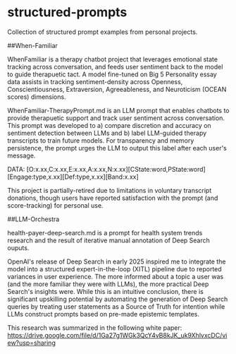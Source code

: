 # structured-prompts
Collection of structured prompt examples from personal projects.

##When-Familiar 

WhenFamiliar is a therapy chatbot project that leverages emotional state tracking across conversation, and feeds user sentiment back to the model to guide therapuetic tact. A model fine-tuned on Big 5 Personality essay data assists in tracking sentiment-density across Openness, Conscientiousness, Extraversion, Agreeableness, and Neuroticism (OCEAN scores) dimensions.

WhenFamiliar-TherapyPrompt.md is an LLM prompt that enables chatbots to provide therapuetic support and track user sentiment across conversation. This prompt was developed to a) compare discretion and accuracy on sentiment detection between LLMs and b) label LLM-guided therapy transcripts to train future models. For transparency and memory persistence, the prompt urges the LLM to output this label after each user's message. 

DATA: [O:x.xx,C:x.xx,E:x.xx,A:x.xx,N:x.xx][CState:word,PState:word][Engage:type,x.xx][Def:type,x.xx][Band:x.xx]

This project is partially-retired due to limitations in voluntary transcript donations, though users have reported satisfaction with the prompt (and score-tracking) for personal use.

##LLM-Orchestra

health-payer-deep-search.md is a prompt for health system trends research and the result of iterative manual annotation of Deep Search ouputs.

OpenAI's release of Deep Search in early 2025 inspired me to integrate the model into a structured expert-in-the-loop (XITL) pipeline due to reported variances in user experience. The more informed about a topic a user was (and the more familiar they were with LLMs), the more practical Deep Search's insights were. While this is an intuitive conclusion, there is significant upskilling potential by automating the generation of Deep Search queries by treating user statements as a Source of Truth for intention while LLMs construct prompts based on pre-made epistemic templates.

This research was summarized in the following white paper: https://drive.google.com/file/d/1Ga27g1WGk3QcY4vB8kJK_uk9XhlvxcDC/view?usp=sharing
